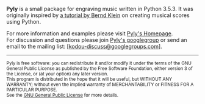 
__Pyly__ is a small package for engraving music written in Python 3.5.3. It was originally inspired by [a tutorial by Bernd Klein](https://www.python-course.eu/python_scores.php) on creating musical scores using Python.

For more information and examples please visit [Pyly's Homepage](https://ertpoi.github.io/kodou/).
<br>
For discussion and questions please join [Pyly's googlegroup](https://groups.google.com/d/forum/kodou-discuss) or send an email to the mailing list: [kodou-discuss@googlegroups.com].
<br>

- - -

<small>Pyly is free software: you can redistribute it and/or modify it under the terms of the GNU General Public License as published by the Free Software Foundation, either version 3 of the License, or (at your option) any later version.<br>
This program is distributed in the hope that it will be useful, but WITHOUT ANY WARRANTY; without even the implied warranty of MERCHANTABILITY or FITNESS FOR A PARTICULAR PURPOSE.<br>
See the [GNU General Public License](http://www.gnu.org/licenses/) for more details.</small>
